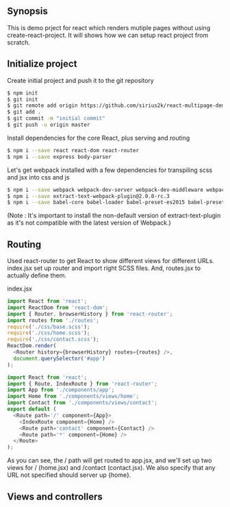 ## Synopsis
This is demo prject for react which renders mutiple pages without using create-react-project. It will shows how we can setup react project from scratch.

## Initialize project
Create initial project and push it to the git repository
```bash
$ npm init
$ git init
$ git remote add origin https://github.com/sirius2k/react-multipage-demo.git
$ git add .
$ git commit -m "initial commit"
$ git push -u origin master
```

Install dependencies for the core React, plus serving and routing
```bash
$ npm i --save react react-dom react-router
$ npm i --save express body-parser
```

Let's get webpack installed with a few dependencies for transpiling scss and jsx into css and js
```bash
$ npm i --save webpack webpack-dev-server webpack-dev-middleware webpack-hot-middleware
$ npm i --save extract-text-webpack-plugin@2.0.0-rc.3
$ npm i --save babel-core babel-loader babel-preset-es2015 babel-preset-react node-sass sass-loader css-loader style-loader
```
(Note : It's important to install the non-default version of extract-text-plugin as it's not compatible with the latest version of Webpack.)

## Routing
Used react-router to get React to show different views for different URLs. index.jsx set up router and import right SCSS files. And, routes.jsx to actually define them.

index.jsx
```javascript
import React from 'react';
import ReactDom from 'react-dom';
import { Router, browserHistory } from 'react-router';
import routes from './routes';
require('./css/base.scss');
require('./css/home.scss');
require('./css/contact.scss');
ReactDom.render(
  <Router history={browserHistory} routes={routes} />,
  document.querySelector('#app')
);
```

```javascript
import React from 'react';
import { Route, IndexRoute } from 'react-router';
import App from './components/app';
import Home from './components/views/home';
import Contact from './components/views/contact';
export default (
  <Route path='/' component={App}>
    <IndexRoute component={Home} />
    <Route path='contact' component={Contact} />
    <Route path='*' component={Home} />
  </Route>
);
```
As you can see, the / path will get routed to app.jsx, and we'll set up two views for / (home.jsx) and /contact (contact.jsx). We also specify that any URL not specified should server up {home}.

## Views and controllers
